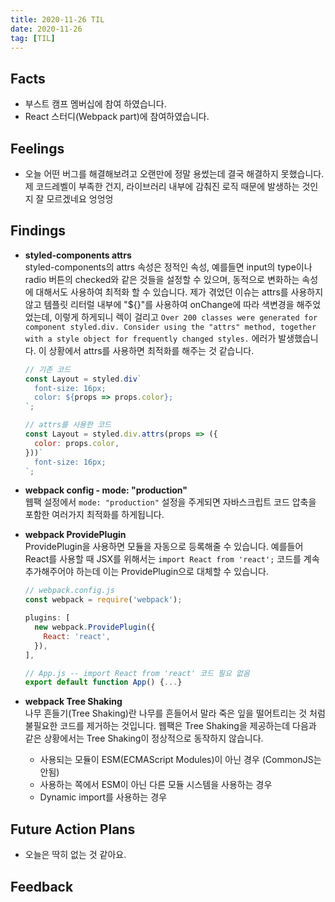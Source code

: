 ```yaml
---
title: 2020-11-26 TIL
date: 2020-11-26
tag: [TIL]
---
```


## Facts

- 부스트 캠프 멤버십에 참여 하였습니다.
- React 스터디(Webpack part)에 참여하였습니다.

## Feelings

- 오늘 어떤 버그를 해결해보려고 오랜만에 정말 용썼는데 결국 해결하지 못했습니다. 제 코드레벨이 부족한 건지, 라이브러리 내부에 감춰진 로직 때문에 발생하는 것인지 잘 모르겠네요 엉엉엉

## Findings

- **styled-components attrs**  
  styled-components의 attrs 속성은 정적인 속성, 예를들면 input의 type이나 radio 버튼의 checked와 같은 것들을 설정할 수 있으며, 동적으로 변화하는 속성에 대해서도 사용하여 최적화 할 수 있습니다. 제가 겪었던 이슈는 attrs를 사용하지 않고 템플릿 리터럴 내부에 "${}"를 사용하여 onChange에 따라 색변경을 해주었었는데, 이렇게 하게되니 렉이 걸리고 `Over 200 classes were generated for component styled.div. Consider using the "attrs" method, together with a style object for frequently changed styles.` 에러가 발생했습니다. 이 상황에서 attrs를 사용하면 최적화를 해주는 것 같습니다.

    ```js
    // 기존 코드
    const Layout = styled.div`
      font-size: 16px;
      color: ${props => props.color};
    `;

    // attrs를 사용한 코드
    const Layout = styled.div.attrs(props => ({
      color: props.color,
    }))`
      font-size: 16px;
    `;
    ```

- **webpack config - mode: "production"**  
  웹팩 설정에서 `mode: "production"` 설정을 주게되면 자바스크립트 코드 압축을 포함한 여러가지 최적화를 하게됩니다.

- **webpack ProvidePlugin**  
  ProvidePlugin을 사용하면 모듈을 자동으로 등록해줄 수 있습니다. 예를들어 React를 사용할 때 JSX를 위해서는 `import React from 'react';` 코드를 계속 추가해주어야 하는데 이는 ProvidePlugin으로 대체할 수 있습니다.

    ```js
    // webpack.config.js
    const webpack = require('webpack');

    plugins: [
      new webpack.ProvidePlugin({
        React: 'react',
      }),
    ],

    // App.js -- import React from 'react' 코드 필요 없음
    export default function App() {...}
    ```

- **webpack Tree Shaking**  
  나무 흔들기(Tree Shaking)란 나무를 흔들어서 말라 죽은 잎을 떨어트리는 것 처럼 불필요한 코드를 제거하는 것입니다. 웹팩은 Tree Shaking을 제공하는데 다음과 같은 상황에서는 Tree Shaking이 정상적으로 동작하지 않습니다.

    - 사용되는 모듈이 ESM(ECMAScript Modules)이 아닌 경우 (CommonJS는 안됨)
    - 사용하는 쪽에서 ESM이 아닌 다른 모듈 시스템을 사용하는 경우
    - Dynamic import를 사용하는 경우

## Future Action Plans

- 오늘은 딱히 없는 것 같아요.

## Feedback
